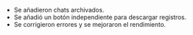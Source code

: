 - Se añadieron chats archivados.
- Se añadió un botón independiente para descargar registros.
- Se corrigieron errores y se mejoraron el rendimiento.
